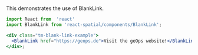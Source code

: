 #

This demonstrates the use of BlankLink.

```jsx
import React from  'react'
import BlankLink from 'react-spatial/components/BlankLink';

<div class="tm-blank-link-example">
  <BlankLink href="https://geops.de">Visit the geOps website!</BlankLink>;
</div>;
```
